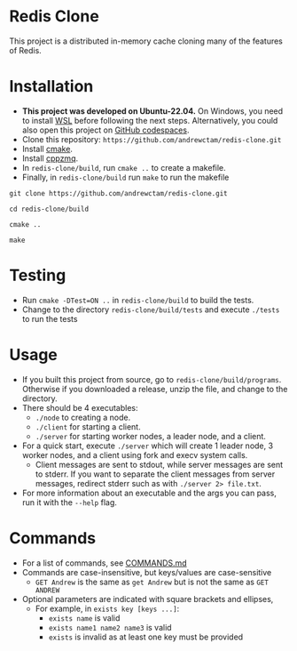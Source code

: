 # Redis Clone

This project is a distributed in-memory cache cloning many of the features of Redis.

# Installation
- **This project was developed on Ubuntu-22.04.** On Windows, you need to install [WSL](https://learn.microsoft.com/en-us/windows/wsl/install) before following the next steps. Alternatively, you could also open this project on [GitHub codespaces](https://github.com/codespaces).
- Clone this repository: `https://github.com/andrewctam/redis-clone.git`
- Install [cmake](https://cmake.org/install/).
- Install [cppzmq](https://github.com/zeromq/cppzmq).
- In `redis-clone/build`, run `cmake ..` to create a makefile.
- Finally, in `redis-clone/build` run `make` to run the makefile

```
git clone https://github.com/andrewctam/redis-clone.git

cd redis-clone/build

cmake ..

make
```

# Testing
- Run `cmake -DTest=ON ..` in `redis-clone/build` to build the tests.
- Change to the directory `redis-clone/build/tests` and execute `./tests` to run the tests

# Usage
- If you built this project from source, go to `redis-clone/build/programs`. Otherwise if you downloaded a release, unzip the file, and change to the directory.
- There should be 4 executables:
    - `./node` to creating a node.
    - `./client` for starting a client.
    - `./server` for starting worker nodes, a leader node, and a client.
- For a quick start, execute `./server` which will create 1 leader node, 3 worker nodes, and a client using fork and execv system calls.
    - Client messages are sent to stdout, while server messages are sent to stderr. If you want to separate the client messages from server messages, redirect stderr such as with `./server 2> file.txt`. 
- For more information about an executable and the args you can pass, run it with the `--help` flag.

# Commands
- For a list of commands, see [COMMANDS.md](./COMMANDS.md)
- Commands are case-insensitive, but keys/values are case-sensitive
    - `GET Andrew` is the same as `get Andrew` but is not the same as `GET ANDREW`
- Optional parameters are indicated with square brackets and ellipses,
    - For example, in `exists key [keys ...]`:
        - `exists name` is valid
        - `exists name1 name2 name3` is valid
        - `exists` is invalid as at least one key must be provided
